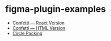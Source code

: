 # figma-plugin-examples

* [Confetti — React Version](https://github.com/winkerVSbecks/figma-plugin-examples)
* [Confetti — HTML Version](https://github.com/winkerVSbecks/figma-plugin-examples/tree/ui-html)
* [Circle Packing](https://github.com/winkerVSbecks/figma-plugin-examples/tree/circle-pack)

